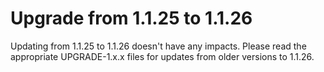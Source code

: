 # Upgrade from 1.1.25 to 1.1.26

Updating from 1.1.25 to 1.1.26 doesn't have any impacts. Please read the appropriate UPGRADE-1.x.x files for updates from older versions to 1.1.26.
